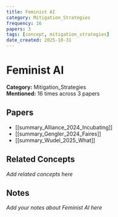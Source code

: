 ```yaml
---
title: Feminist AI
category: Mitigation_Strategies
frequency: 16
papers: 3
tags: [concept, mitigation_strategies]
date_created: 2025-10-31
---
```


# Feminist AI

**Category:** Mitigation_Strategies  
**Mentioned:** 16 times across 3 papers

## Papers

- [[summary_Alliance_2024_Incubating]]
- [[summary_Gengler_2024_Faires]]
- [[summary_Wudel_2025_What]]

## Related Concepts

*Add related concepts here*

## Notes

*Add your notes about Feminist AI here*
